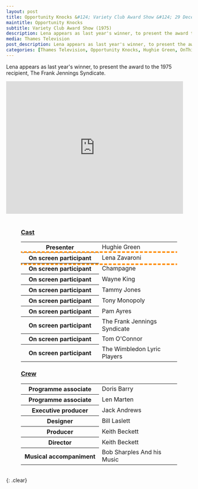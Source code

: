 ```yaml
---
layout: post
title: Opportunity Knocks &#124; Variety Club Award Show &#124; 29 December 1975
maintitle: Opportunity Knocks
subtitle: Variety Club Award Show (1975)
description: Lena appears as last year's winner, to present the award to the 1975 recipient, The Frank Jennings Syndicate.
media: Thames Television
post_description: Lena appears as last year's winner, to present the award to the 1975 recipient, The Frank Jennings Syndicate.
categories: [Thames Television, Opportunity Knocks, Hughie Green, OnThisDay29December]
---
```


Lena appears as last year's winner, to present the award to the 1975 recipient, The Frank Jennings Syndicate.

<div class="responsive-video"><iframe width="480" height="360" src="https://www.youtube.com/embed/vYCHI8eQsd0?rel=0amp;start=440" frameborder="0" allowfullscreen></iframe></div>

<br />

<figure class="fig3">
<h3 id="cast"><a href="#cast">Cast</a></h3>
<table>
<tr><th style="width:50%;">Presenter</th><td style="width:50%;">Hughie Green</td></tr>
<tr style="outline: 4px dashed darkorange;" id="lz"><th>On screen participant</th><td>Lena Zavaroni</td></tr>
<tr><th>On screen participant</th><td>Champagne</td></tr>
<tr><th>On screen participant</th><td>Wayne King</td></tr>
<tr><th>On screen participant</th><td>Tammy Jones</td></tr>
<tr><th>On screen participant</th><td>Tony Monopoly</td></tr>
<tr><th>On screen participant</th><td>Pam Ayres</td></tr>
<tr><th>On screen participant</th><td>The Frank Jennings Syndicate</td></tr>
<tr><th>On screen participant</th><td>Tom O'Connor</td></tr>
<tr><th>On screen participant</th><td>The Wimbledon Lyric Players</td></tr>
</table>
</figure>

<figure class="fig3">
<h3 id="crew"><a href="#crew">Crew</a></h3>
<table>
<tr><th style="width:50%;">Programme associate</th><td style="width:50%;">Doris Barry</td></tr>
<tr><th>Programme associate</th><td>Len Marten</td></tr>
<tr><th>Executive producer</th><td>Jack Andrews</td></tr>
<tr><th>Designer</th><td>Bill Laslett</td></tr>
<tr><th>Producer</th><td>Keith Beckett</td></tr>
<tr><th>Director</th><td>Keith Beckett</td></tr>
<tr><th>Musical accompaniment</th><td>Bob Sharples And his Music</td></tr>
</table>
</figure>

<br />{: .clear}

